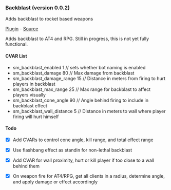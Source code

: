 ### Backblast (version 0.0.2)
Adds backblast to rocket based weapons

[Plugin](plugins/backblast.smx?raw=true) - [Source](scripting/backblast.sp)

Adds backblast to AT4 and RPG. Still in progress, this is not yet fully functional.

#### CVAR List
 * sm_backblast_enabled  1 // sets whether bot naming is enabled
 * sm_backblast_damage  80 // Max damage from backblast
 * sm_backblast_damage_range  15 // Distance in meters from firing to hurt players in backblast
 * sm_backblast_max_range  25 // Max range for backblast to affect players visually
 * sm_backblast_cone_angle  90 // Angle behind firing to include in backblast effect
 * sm_backblast_wall_distance  5 // Distance in meters to wall where player firing will hurt himself

#### Todo
 * [X] Add CVARs to control cone angle, kill range, and total effect range
 * [X] Use flashbang effect as standin for non-lethal backblast
 * [X] Add CVAR for wall proximity, hurt or kill player if too close to a wall behind them
 * [X] On weapon fire for AT4/RPG, get all clients in a radius, determine angle, and apply damage or effect accordingly

